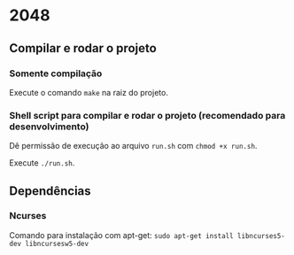 # 2048

## Compilar e rodar o projeto

### Somente compilação

Execute o comando `make` na raiz do projeto.

### Shell script para compilar e rodar o projeto (recomendado para desenvolvimento)

Dê permissão de execução ao arquivo `run.sh` com `chmod +x run.sh`.

Execute `./run.sh`.

## Dependências

### Ncurses

Comando para instalação com apt-get: `sudo apt-get install libncurses5-dev libncursesw5-dev`
